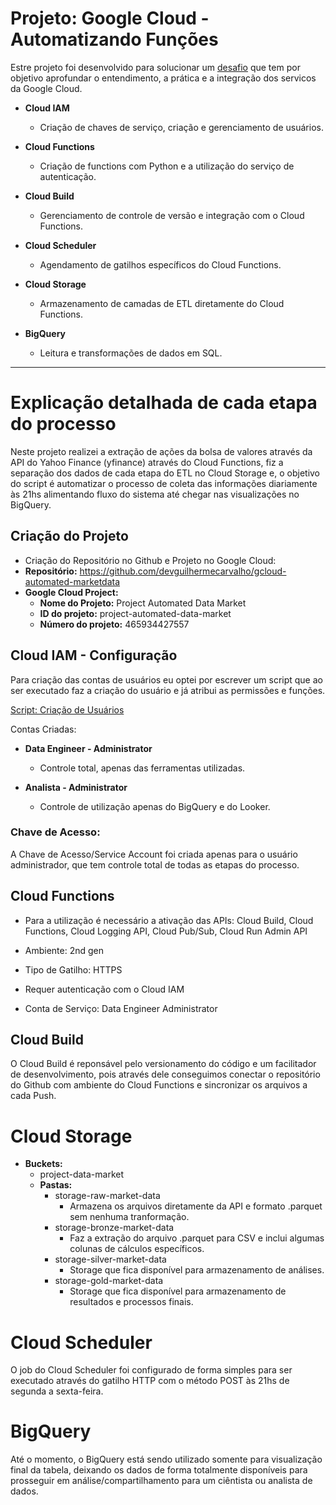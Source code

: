 # Projeto: Google Cloud - Automatizando Funções

Estre projeto foi desenvolvido para solucionar um [desafio](./docs/questions.md) que tem por objetivo aprofundar o entendimento, a prática e a integração dos servicos da Google Cloud.

- **Cloud IAM**
  - Criação de chaves de serviço, criação e gerenciamento de usuários.

- **Cloud Functions**
  - Criação de functions com Python e a utilização do serviço de autenticação.

- **Cloud Build**
  - Gerenciamento de controle de versão e integração com o Cloud Functions.

- **Cloud Scheduler**
  - Agendamento de gatilhos específicos do Cloud Functions.

- **Cloud Storage**
  - Armazenamento de camadas de ETL diretamente do Cloud Functions.

- **BigQuery**
  - Leitura e transformações de dados em SQL.

---

# **Explicação detalhada de cada etapa do processo**

Neste projeto realizei a extração de ações da bolsa de valores através da API do Yahoo Finance (yfinance) através do Cloud Functions, fiz a separação dos dados de cada etapa do ETL no Cloud Storage e, o objetivo do script é automatizar o processo de coleta das informações diariamente às 21hs alimentando fluxo do sistema até chegar nas visualizações no BigQuery.

## **Criação do Projeto**

- Criação do Repositório no Github e Projeto no Google Cloud:
- **Repositório:** <https://github.com/devguilhermecarvalho/gcloud-automated-marketdata>
- **Google Cloud Project:**
  - **Nome do Projeto:** Project Automated Data Market
  - **ID do projeto:** project-automated-data-market
  - **Número do projeto:** 465934427557

## Cloud IAM - Configuração

Para criação das contas de usuários eu optei por escrever um script que ao ser executado faz a criação do usuário e já atribui as permissões e funções.

[Script: Criação de Usuários](./scripts/admin_user_assign_roles.sh)

Contas Criadas:

- **Data Engineer - Administrator**
  - Controle total, apenas das ferramentas utilizadas.

- **Analista - Administrator**
  - Controle de utilização apenas do BigQuery e do Looker.

### **Chave de Acesso:**

A Chave de Acesso/Service Account foi criada apenas para o usuário administrador, que tem controle total de todas as etapas do processo.

## Cloud Functions

- Para a utilização é necessário a ativação das APIs: Cloud Build, Cloud Functions, Cloud Logging API, Cloud Pub/Sub, Cloud Run Admin API

- Ambiente: 2nd gen
- Tipo de Gatilho: HTTPS
- Requer autenticação com o Cloud IAM
- Conta de Serviço: Data Engineer Administrator

## Cloud Build

O Cloud Build é reponsável pelo versionamento do código e um facilitador de desenvolvimento, pois através dele conseguimos conectar o repositório do Github com ambiente do Cloud Functions e sincronizar os arquivos a cada Push.

# Cloud Storage

- **Buckets:**
  - project-data-market
  - **Pastas:**
    - storage-raw-market-data
      - Armazena os arquivos diretamente da API e formato .parquet sem nenhuma tranformação.
    - storage-bronze-market-data
      - Faz a extração do arquivo .parquet para CSV e inclui algumas colunas de cálculos específicos.
    - storage-silver-market-data
      - Storage que fica disponível para armazenamento de análises.
    - storage-gold-market-data
      - Storage que fica disponível para armazenamento de resultados e processos finais.

# Cloud Scheduler
O job do Cloud Scheduler foi configurado de forma simples para ser executado através do gatilho HTTP com o método POST às 21hs de segunda a sexta-feira.

# BigQuery

Até o momento, o BigQuery está sendo utilizado somente para visualização final da tabela, deixando os dados de forma totalmente disponíveis para prosseguir em análise/compartilhamento para um ciêntista ou analista de dados.